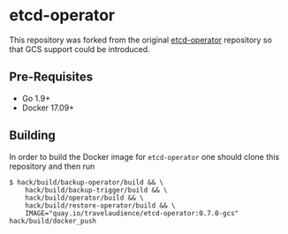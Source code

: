 # etcd-operator

This repository was forked from the original
[etcd-operator](https://github.com/coreos/etcd-operator/) repository so that GCS
support could be introduced.

## Pre-Requisites

* Go 1.9+
* Docker 17.09+

## Building

In order to build the Docker image for `etcd-operator` one should clone  this
repository and then run

```
$ hack/build/backup-operator/build && \
    hack/build/backup-trigger/build && \
    hack/build/operator/build && \
    hack/build/restore-operator/build && \
    IMAGE="quay.io/travelaudience/etcd-operator:0.7.0-gcs" hack/build/docker_push
```
